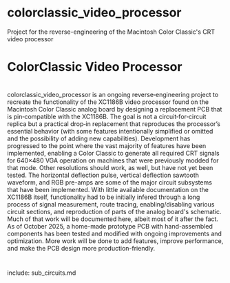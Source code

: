 # colorclassic_video_processor
Project for the reverse-engineering of the Macintosh Color Classic's CRT video processor
# ColorClassic Video Processor
#
colorclassic_video_processor is an ongoing reverse‑engineering project to recreate the functionality of the XC1186B video processor found on the Macintosh Color Classic analog board by designing a replacement PCB that is pin‑compatible with the XC1186B. The goal is not a circuit‑for‑circuit replica but a practical drop‑in replacement that reproduces the processor’s essential behavior (with some features intentionally simplified or omitted and the possibility of adding new capabilities). Development has progressed to the point where the vast majority of features have been implemented, enabling a Color Classic to generate all required CRT signals for 640×480 VGA operation on machines that were previously modded for that mode. Other resolutions should work, as well, but have not yet been tested. The horizontal deflection pulse, vertical deflection sawtooth waveform, and RGB pre-amps are some of the major circuit subsystems that have been implemented. With little available documentation on the XC1186B itself, functionality had to be initially infered through a long process of signal measurement, route tracing, enabling/disabling various circuit sections, and reproduction of parts of the analog board's schematic. Much of that work will be documented here, albeit most of it after the fact. As of October 2025, a home-made prototype PCB with hand-assembled components has been tested and modified with ongoing improvements and optimization. More work will be done to add features, improve performance, and make the PCB design more production-friendly.
#
include: sub_circuits.md
